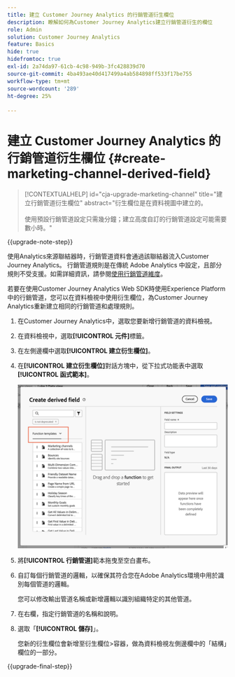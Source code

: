 ```yaml
---
title: 建立 Customer Journey Analytics 的行銷管道衍生欄位
description: 瞭解如何為Customer Journey Analytics建立行銷管道衍生的欄位
role: Admin
solution: Customer Journey Analytics
feature: Basics
hide: true
hidefromtoc: true
exl-id: 2a74da97-61cb-4c98-949b-3fc428839d70
source-git-commit: 4ba493ae40d417499a4ab584898ff533f17be755
workflow-type: tm+mt
source-wordcount: '289'
ht-degree: 25%

---
```


# 建立 Customer Journey Analytics 的行銷管道衍生欄位 {#create-marketing-channel-derived-field}

<!-- markdownlint-disable MD034 -->

>[!CONTEXTUALHELP]
>id="cja-upgrade-marketing-channel"
>title="建立行銷管道衍生欄位"
>abstract="衍生欄位是在資料視圖中建立的。<br><br>使用預設行銷管道設定只需幾分鐘；建立高度自訂的行銷管道設定可能需要數小時。"

<!-- markdownlint-enable MD034 -->

{{upgrade-note-step}}

使用Analytics來源聯結器時，行銷管道資料會通過該聯結器流入Customer Journey Analytics。 行銷管道規則是在傳統 Adobe Analytics 中設定，且部分規則不受支援。如需詳細資訊，請參閱[使用行銷管道維度](/help/use-cases/aa-data/marketing-channels.md)。

若要在使用Customer Journey Analytics Web SDK時使用Experience Platform中的行銷管道，您可以在資料檢視中使用衍生欄位，為Customer Journey Analytics重新建立相同的行銷管道和處理規則。

1. 在Customer Journey Analytics中，選取您要新增行銷管道的資料檢視。

1. 在資料檢視中，選取&#x200B;**[!UICONTROL 元件]**&#x200B;標籤。

1. 在左側邊欄中選取&#x200B;**[!UICONTROL 建立衍生欄位]**。

1. 在&#x200B;**[!UICONTROL 建立衍生欄位]**&#x200B;對話方塊中，從下拉式功能表中選取&#x200B;**[!UICONTROL 函式範本]**。

   ![建立衍生欄位函式範本](assets/derived-field-create.png)

1. 將&#x200B;**[!UICONTROL 行銷管道]**&#x200B;範本拖曳至空白畫布。

1. 自訂每個行銷管道的邏輯，以確保其符合您在Adobe Analytics環境中用於識別每個管道的邏輯。

   您可以修改輸出管道名稱或新增邏輯以識別組織特定的其他管道。

1. 在右欄，指定行銷管道的名稱和說明。

1. 選取「**[!UICONTROL 儲存]**」。

   您新的衍生欄位會新增至衍生欄位>容器，做為資料檢視左側邊欄中的「結構」欄位的一部分。

{{upgrade-final-step}}
